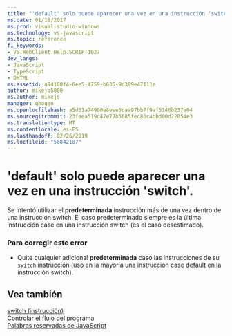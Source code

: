 ```yaml
---
title: "'default' solo puede aparecer una vez en una instrucción 'switch' | Microsoft Docs"
ms.date: 01/18/2017
ms.prod: visual-studio-windows
ms.technology: vs-javascript
ms.topic: reference
f1_keywords:
- VS.WebClient.Help.SCRIPT1027
dev_langs:
- JavaScript
- TypeScript
- DHTML
ms.assetid: a94100f4-6ee5-4759-b635-9d309e47111e
author: mikejo5000
ms.author: mikejo
manager: ghogen
ms.openlocfilehash: a5d31a74900e8eee5daa97bb7f9af5146b237e04
ms.sourcegitcommit: 23feea519c47e77b5685fec86c4bbd00d22054e3
ms.translationtype: MT
ms.contentlocale: es-ES
ms.lasthandoff: 02/26/2019
ms.locfileid: "56842187"
---
```

# <a name="default-can-only-appear-once-in-a-switch-statement"></a>'default' solo puede aparecer una vez en una instrucción 'switch'.
Se intentó utilizar el **predeterminada** instrucción más de una vez dentro de una instrucción switch. El caso predeterminado siempre es la última instrucción case en una instrucción switch (es el caso desestimado).  
  
### <a name="to-correct-this-error"></a>Para corregir este error  
  
-   Quite cualquier adicional **predeterminada** caso las instrucciones de su `switch` instrucción (uso en la mayoría una instrucción case default en la instrucción switch).  
  
## <a name="see-also"></a>Vea también  
 [switch (instrucción)](../../javascript/reference/switch-statement-javascript.md)   
 [Controlar el flujo del programa](../../javascript/controlling-program-flow-javascript.md)   
 [Palabras reservadas de JavaScript](../../javascript/reference/javascript-reserved-words.md)